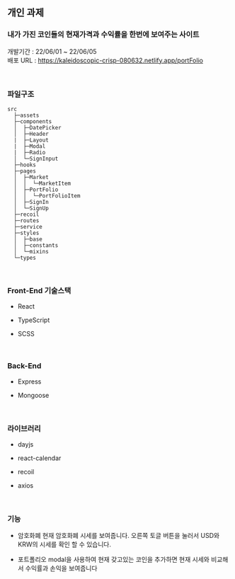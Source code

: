 ## 개인 과제
### 내가 가진 코인들의 현재가격과 수익률을 한번에 보여주는 사이트
개발기간 : 22/06/01 ~ 22/06/05  
배포 URL : https://kaleidoscopic-crisp-080632.netlify.app/portFolio

<br>


### 파일구조
```
src  
  ├─assets   
  ├─components
  │  ├─DatePicker
  │  ├─Header
  |  ├─Layout
  |  ├─Modal
  |  ├─Radio      
  │  └─SignInput
  ├─hooks
  ├─pages
  │  ├─Market
  │  │  └─MarketItem  
  │  ├─PortFolio
  │  │  └─PortFolioItem
  │  ├─SignIn
  │  └─SignUp
  ├─recoil
  ├─routes
  ├─service
  ├─styles
  │  ├─base
  │  ├─constants
  │  └─mixins
  └─types
  ```
  <br>

### Front-End 기술스택
- React

- TypeScript

- SCSS

<br>

### Back-End
- Express

- Mongoose

<br>


### 라이브러리 
- dayjs

- react-calendar

- recoil

- axios


<br>

### 기능
- 암호화폐
현재 암호화폐 시세를 보여줍니다.
오른쪽 토글 버튼을 눌러서 USD와 KRW의 시세를 확인 할 수 있습니다.

- 포트폴리오
modal을 사용하여 현재 갖고있는 코인을 추가하면
현재 시세와 비교해서 수익률과 손익을 보여줍니다
